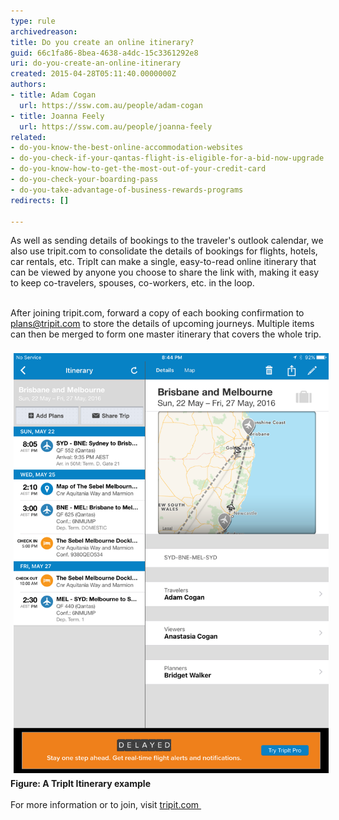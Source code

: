 ```yaml
---
type: rule
archivedreason: 
title: Do you create an online itinerary?
guid: 66c1fa86-8bea-4638-a4dc-15c3361292e8
uri: do-you-create-an-online-itinerary
created: 2015-04-28T05:11:40.0000000Z
authors:
- title: Adam Cogan
  url: https://ssw.com.au/people/adam-cogan
- title: Joanna Feely
  url: https://ssw.com.au/people/joanna-feely
related:
- do-you-know-the-best-online-accommodation-websites
- do-you-check-if-your-qantas-flight-is-eligible-for-a-bid-now-upgrade
- do-you-know-how-to-get-the-most-out-of-your-credit-card
- do-you-check-your-boarding-pass
- do-you-take-advantage-of-business-rewards-programs
redirects: []

---
```



As well as sending details of bookings to the traveler's​​​ outlook calendar, we also use tripit.com to consolidate the details of bookings for flights, hotels, car rentals, etc. TripIt can make a single, easy-to-read online itinerary that can be viewed by anyone you choose to share the link with, making it easy to keep co-travelers, spouses, co-workers, etc. in the loop.<div><br>After joining tripit.com, forward a copy of each booking confirmation to plans@tripit.com to store the details of upcoming journeys. Multiple items can then be merged to form one master itinerary that covers the whole trip.</div><div><br></div><div><img src="tripitimage.png" alt="tripitimage.png" style="margin:5px;width:808px;" /><br></div><div><strong>Figure: A TripIt Itinerary example</strong></div><div><br>For more information or to join, visit <a href="https://www.tripit.com/">tripit.com ​​</a><br></div>
<br><excerpt class='endintro'></excerpt><br>



